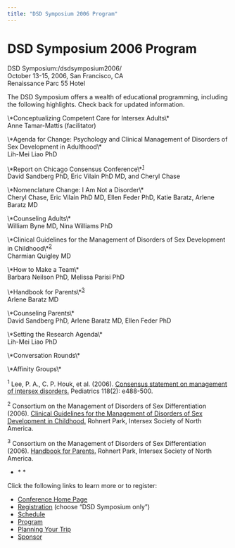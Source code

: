 ```yaml
---
title: "DSD Symposium 2006 Program"
---
```


# DSD Symposium 2006 Program

<p><span class="caps">DSD</span> Symposium:/dsdsymposium2006/  <br />
October 13-15, 2006, San Francisco, CA  <br />
Renaissance Parc 55 Hotel  </p>

<p>The <span class="caps">DSD</span> Symposium offers a wealth of educational programming, including the following highlights. Check back for updated information.  </p>

<p>\*Conceptualizing Competent Care for Intersex Adults\*  <br />
Anne Tamar-Mattis (facilitator)  </p>

<p>\*Agenda for Change: Psychology and Clinical Management of Disorders of Sex Development in Adulthood\*  <br />
Lih-Mei Liao PhD  </p>

<p>\*Report on Chicago Consensus Conference\*<sup class="footnote" id="fnrev13630990765d88e583e720d-1"><a href="#fn13630990765d88e583e720d-1">1</a></sup>  <br />
David Sandberg PhD, Eric Vilain PhD MD, and Cheryl Chase  </p>

<p>\*Nomenclature Change: I Am Not a Disorder\*  <br />
Cheryl Chase, Eric Vilain PhD MD, Ellen Feder PhD, Katie Baratz, Arlene Baratz MD  </p>

<p>\*Counseling Adults\*  <br />
William Byne MD, Nina Williams PhD  </p>

<p>\*Clinical Guidelines for the Management of Disorders of Sex Development in Childhood\*<sup class="footnote" id="fnrev13630990765d88e583e720d-2"><a href="#fn13630990765d88e583e720d-2">2</a></sup>  <br />
Charmian Quigley MD  </p>

<p>\*How to Make a Team\*  <br />
Barbara Neilson PhD, Melissa Parisi PhD  </p>


<p>\*Handbook for Parents\*<sup class="footnote" id="fnrev13630990765d88e583e720d-3"><a href="#fn13630990765d88e583e720d-3">3</a></sup>  <br />
Arlene Baratz MD  </p>

<p>\*Counseling Parents\*  <br />
David Sandberg PhD, Arlene Baratz MD, Ellen Feder PhD  </p>

<p>\*Setting the Research Agenda\*  <br />
Lih-Mei Liao PhD  </p>

<p>\*Conversation Rounds\*  </p>

<p>\*Affinity Groups\*  </p>

<p class="footnote" id="fn13630990765d88e583e720d-1"><sup>1</sup> Lee, P. A., C. P. Houk, et al. (2006). <a href="http://pediatrics.aappublications.org/cgi/reprint/118/2/e488">Consensus statement on management of intersex disorders.</a> Pediatrics 118(2): e488-500.  </p>

<p class="footnote" id="fn13630990765d88e583e720d-2"><sup>2</sup> Consortium on the Management of Disorders of Sex Differentiation (2006). <a href="http://www.dsdguidelines.org/htdocs/clinical/index.html">Clinical Guidelines for the Management of Disorders of Sex Development in Childhood.</a> Rohnert Park, Intersex Society of North America.  </p>

<p class="footnote" id="fn13630990765d88e583e720d-3"><sup>3</sup> Consortium on the Management of Disorders of Sex Differentiation (2006). <a href="http://www.dsdguidelines.org/htdocs/parents/index.html">Handbook for Parents.</a> Rohnert Park, Intersex Society of North America.  </p>



<ul>
	<li>* *</li>
</ul>



<p>Click the following links to learn more or to register:  </p>

<ul>
	<li><a href="/dsdsymposium2006/">Conference Home Page</a></li>
	<li><a href="/dsdsymposium2006/register">Registration</a> (choose &#8220;<span class="caps">DSD</span> Symposium only&#8221;)</li>
	<li><a href="/dsdsymposium2006/schedule">Schedule</a></li>
	<li><a href="/dsdsymposium2006/program">Program</a></li>
	<li><a href="/dsdsymposium2006/travel">Planning Your Trip</a></li>
	<li><a href="/dsdsymposium2006/sponsor">Sponsor</a></li>
</ul>